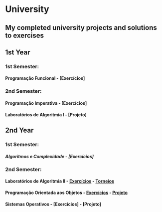 # University 

## My completed university projects and solutions to exercises

## 1st Year
### 1st Semester:
#### Programação Funcional - [Exercícios]

### 2nd Semester:
#### Programação Imperativa - [Exercícios]
#### Laboratórios de Algoritmia I - [Projeto]

## 2nd Year
### 1st Semester:
##### Algoritmos e Complexidade - [Exercícios]

### 2nd Semester:
#### Laboratórios de Algoritmia II - [Exercícios](https://github.com/Guilhermepp4/LA-II/tree/main/Treinos) - [Torneios](https://github.com/Guilhermepp4/LA-II/tree/main/Torneios)
#### Programação Orientada aos Objetos - [Exercícios](https://github.com/Guilhermepp4/POO/tree/main/Fichas) - [Projeto](https://github.com/Guilhermepp4/POO/tree/main/Projeto)
#### Sistemas Operativos - [Exercícios] - [Projeto]


